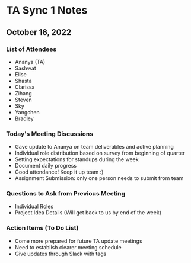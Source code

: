 # TA Sync 1 Notes
## October 16, 2022

### List of Attendees
- Ananya (TA)
- Sashwat 
- Elise
- Shasta 
- Clarissa 
- Zihang 
- Steven 
- Sky 
- Yangchen 
- Bradley

### Today's Meeting Discussions
- Gave update to Ananya on team deliverables and active planning
- Individual role distribution based on survey from beginning of quarter
- Setting expectations for standups during the week
- Document daily progress
- Good attendance! Keep it up team :)
- Assignment Submission: only one person needs to submit from team

### Questions to Ask from Previous Meeting
- Individual Roles
- Project Idea Details (Will get back to us by end of the week)

### Action Items (To Do List)
- Come more prepared for future TA update meetings
- Need to establish clearer meeting schedule
- Give updates through Slack with tags


